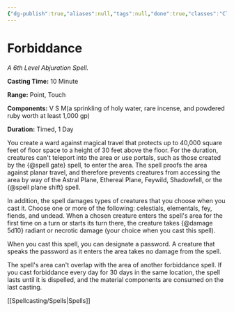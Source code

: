 ```yaml
---
{"dg-publish":true,"aliases":null,"tags":null,"done":true,"classes":"Cleric,","spellLevel":6,"school":"Abjuration","source":"PHB","permalink":"/spells/forbiddance/","dgHomeLink":false,"dgPassFrontmatter":true}
---
```


# Forbiddance
*A 6th Level Abjuration Spell.*

**Casting Time:** 10 Minute

**Range:** Point, Touch

**Components:** V S M(a sprinkling of holy water, rare incense, and powdered ruby worth at least 1,000 gp)

**Duration:** Timed, 1 Day

You create a ward against magical travel that protects up to 40,000 square feet of floor space to a height of 30 feet above the floor. For the duration, creatures can't teleport into the area or use portals, such as those created by the {@spell gate} spell, to enter the area. The spell proofs the area against planar travel, and therefore prevents creatures from accessing the area by way of the Astral Plane, Ethereal Plane, Feywild, Shadowfell, or the {@spell plane shift} spell.



In addition, the spell damages types of creatures that you choose when you cast it. Choose one or more of the following: celestials, elementals, fey, fiends, and undead. When a chosen creature enters the spell's area for the first time on a turn or starts its turn there, the creature takes {@damage 5d10} radiant or necrotic damage (your choice when you cast this spell).



When you cast this spell, you can designate a password. A creature that speaks the password as it enters the area takes no damage from the spell.



The spell's area can't overlap with the area of another forbiddance spell. If you cast forbiddance every day for 30 days in the same location, the spell lasts until it is dispelled, and the material components are consumed on the last casting.

[[Spellcasting/Spells|Spells]]